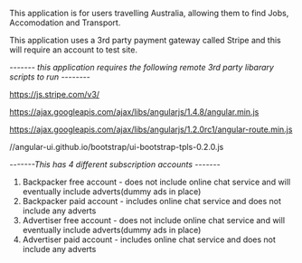 This application is for users travelling Australia, allowing them to find Jobs, Accomodation and Transport.

This application uses a 3rd party payment gateway called Stripe and this will require an account to test site.

*------- this application requires the following remote 3rd party libarary scripts to run --------*

https://js.stripe.com/v3/

https://ajax.googleapis.com/ajax/libs/angularjs/1.4.8/angular.min.js

https://ajax.googleapis.com/ajax/libs/angularjs/1.2.0rc1/angular-route.min.js

//angular-ui.github.io/bootstrap/ui-bootstrap-tpls-0.2.0.js


*-------This has 4 different subscription accounts -------* 

  1. Backpacker free account - does not include online chat service and will eventually include adverts(dummy ads in place)
  2. Backpacker paid account - includes online chat service and does not include any adverts
  3. Advertiser free account - does not include online chat service and will eventually include adverts(dummy ads in place)
  4. Advertiser paid account - includes online chat service and does not include any adverts



